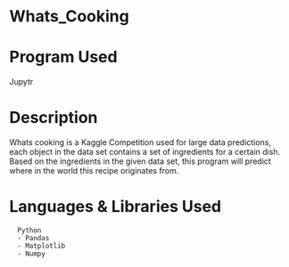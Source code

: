 # Whats_Cooking

# Program Used
  Jupytr
  
# Description
Whats cooking is a Kaggle Competition used for large data predictions, each object in the data set 
contains a set of ingredients for a certain dish. Based on the ingredients in the given data set, 
this program will predict where in the world this recipe originates from.

# Languages & Libraries Used
```
  Python
  - Pandas
  - Matplotlib
  - Numpy
```
